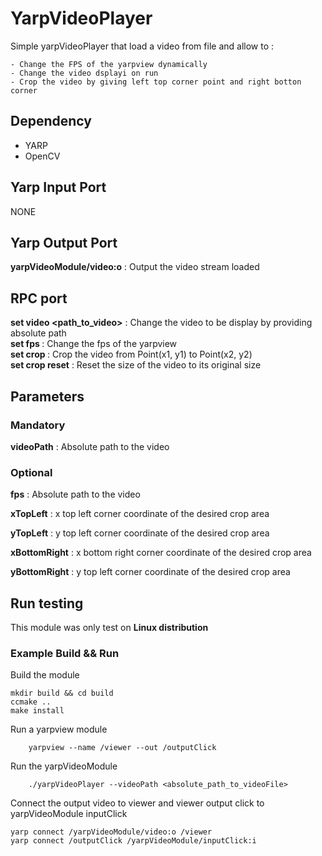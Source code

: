 # YarpVideoPlayer
Simple yarpVideoPlayer that load a video from file and allow to :

    - Change the FPS of the yarpview dynamically
    - Change the video dsplayi on run
    - Crop the video by giving left top corner point and right botton corner

## Dependency
- YARP
- OpenCV

## Yarp Input Port
NONE

## Yarp Output Port
**yarpVideoModule/video:o** :
    Output the video stream loaded

## RPC port
 **set video <path_to_video>** : Change the video to be display by providing absolute path <br>
 **set fps <fps>** : Change the fps of the yarpview <br>
 **set crop <x1> <y1> <x2> <y2>** : Crop the video from Point(x1, y1) to Point(x2, y2) <br>
 **set crop reset** : Reset the size of the video to its original size

## Parameters
### Mandatory
**videoPath** : Absolute path to the video

### Optional
**fps** : Absolute path to the video

**xTopLeft** : x top left corner coordinate of the desired crop area

**yTopLeft** : y top left corner coordinate of the desired crop area

**xBottomRight** : x bottom right corner coordinate of the desired crop area

**yBottomRight** : y top left corner coordinate of the desired crop area

## Run testing
This module was only test on **Linux distribution**

### Example Build && Run
Build the module

    mkdir build && cd build
    ccmake ..
    make install

Run a yarpview module

        yarpview --name /viewer --out /outputClick

Run the yarpVideoModule

        ./yarpVideoPlayer --videoPath <absolute_path_to_videoFile>

Connect the output video to viewer and viewer output click to yarpVideoModule inputClick

    yarp connect /yarpVideoModule/video:o /viewer
    yarp connect /outputClick /yarpVideoModule/inputClick:i

